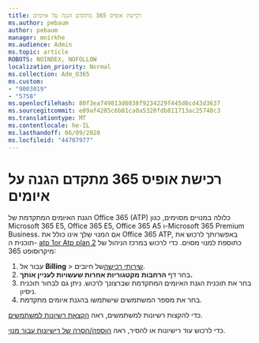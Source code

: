 ```yaml
---
title: רכישת אופיס 365 מתקדם הגנה על איומים
ms.author: pebaum
author: pebaum
manager: mnirkhe
ms.audience: Admin
ms.topic: article
ROBOTS: NOINDEX, NOFOLLOW
localization_priority: Normal
ms.collection: Adm_O365
ms.custom:
- "9003019"
- "5758"
ms.openlocfilehash: 80f3ea749813d6038f9234229f445d6cd43d3637
ms.sourcegitcommit: e09af4285c6b81ca0a5320fdb811713ac25748c3
ms.translationtype: MT
ms.contentlocale: he-IL
ms.lasthandoff: 06/09/2020
ms.locfileid: "44707977"
---
```

# <a name="purchase-office-365-advanced-threat-protection"></a>רכישת אופיס 365 מתקדם הגנה על איומים

הגנת האיומים המתקדמת של Office 365 (ATP) כלולה במנויים מסוימים, כגון Microsoft 365 E5, Office 365 E5, Office 365 A5 ו-Microsoft 365 Premium Business. אם המנוי שלך אינו כולל את Office 365 ATP, באפשרותך לרכוש את תוכנית ה- [atp 1or Atp plan 2](https:/www.microsoft.com/microsoft-365/exchange/advance-threat-protection?market=um#office-ProductsCompare-785zwzq) כתוספת למנוי מסוים. כדי לרכוש במרכז הניהול של מיקרוסופט 365:

1. עבור אל **Billing**   >   [שירותי רכישה](https://go.microsoft.com/fwlink/p/?linkid=868433)של חיובים.
2. בחר דף **הרחבות** **מקטגוריות אחרות שעשויות לעניין אותך.**
3. בחר את תוכנית הגנת האיומים המתקדמת שברצונך לרכוש. ניתן גם לבחור תוכנית ניסיון.
4. בחר את מספר המשתמשים שישתמשו בהגנת איומים מתקדמת.

כדי להקצות רשיונות למשתמשים, ראה [הקצאת רשיונות למשתמשים](https://docs.microsoft.com/microsoft-365/admin/manage/assign-licenses-to-users?view=o365-worldwide).

כדי לרכוש עוד רישיונות או להסיר, ראה [הוספה/הסרה של רישיונות עבור מנוי](https://docs.microsoft.com/microsoft-365/commerce/licenses/buy-licenses?view=o365-worldwide#add-or-remove-licenses-for-your-business-subscription).